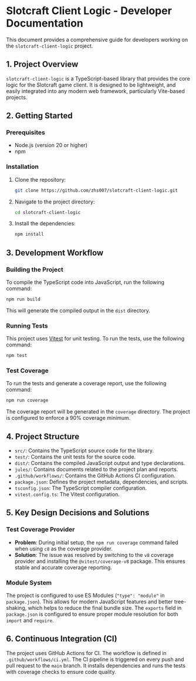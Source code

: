 # Slotcraft Client Logic - Developer Documentation

This document provides a comprehensive guide for developers working on the `slotcraft-client-logic` project.

## 1. Project Overview

`slotcraft-client-logic` is a TypeScript-based library that provides the core logic for the Slotcraft game client. It is designed to be lightweight, and easily integrated into any modern web framework, particularly Vite-based projects.

## 2. Getting Started

### Prerequisites

- Node.js (version 20 or higher)
- npm

### Installation

1.  Clone the repository:
    ```bash
    git clone https://github.com/zhs007/slotcraft-client-logic.git
    ```
2.  Navigate to the project directory:
    ```bash
    cd slotcraft-client-logic
    ```
3.  Install the dependencies:
    ```bash
    npm install
    ```

## 3. Development Workflow

### Building the Project

To compile the TypeScript code into JavaScript, run the following command:

```bash
npm run build
```

This will generate the compiled output in the `dist` directory.

### Running Tests

This project uses [Vitest](https://vitest.dev/) for unit testing. To run the tests, use the following command:

```bash
npm test
```

### Test Coverage

To run the tests and generate a coverage report, use the following command:

```bash
npm run coverage
```

The coverage report will be generated in the `coverage` directory. The project is configured to enforce a 90% coverage minimum.

## 4. Project Structure

- `src/`: Contains the TypeScript source code for the library.
- `test/`: Contains the unit tests for the source code.
- `dist/`: Contains the compiled JavaScript output and type declarations.
- `jules/`: Contains documents related to the project plan and reports.
- `.github/workflows/`: Contains the GitHub Actions CI configuration.
- `package.json`: Defines the project metadata, dependencies, and scripts.
- `tsconfig.json`: The TypeScript compiler configuration.
- `vitest.config.ts`: The Vitest configuration.

## 5. Key Design Decisions and Solutions

### Test Coverage Provider

- **Problem**: During initial setup, the `npm run coverage` command failed when using `c8` as the coverage provider.
- **Solution**: The issue was resolved by switching to the `v8` coverage provider and installing the `@vitest/coverage-v8` package. This ensures stable and accurate coverage reporting.

### Module System

The project is configured to use ES Modules (`"type": "module"` in `package.json`). This allows for modern JavaScript features and better tree-shaking, which helps to reduce the final bundle size. The `exports` field in `package.json` is configured to ensure proper module resolution for both `import` and `require`.

## 6. Continuous Integration (CI)

The project uses GitHub Actions for CI. The workflow is defined in `.github/workflows/ci.yml`. The CI pipeline is triggered on every push and pull request to the `main` branch. It installs dependencies and runs the tests with coverage checks to ensure code quality.
